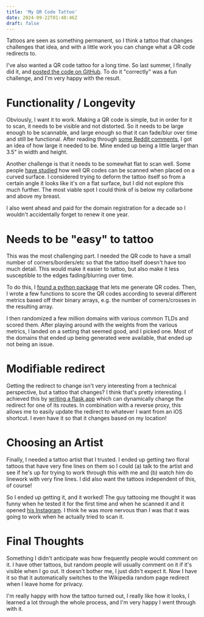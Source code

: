 ```yaml
---
title: 'My QR Code Tattoo'
date: 2024-09-22T01:48:46Z
draft: false
---
```


Tattoos are seen as something permanent, so I think a tattoo that changes challenges that idea, and with a little work you can change what a QR code redirects to.

I've also wanted a QR code tattoo for a long time. So last summer, I finally did it, and [posted the code on GitHub](https://github.com/samanthavbarron/qr-code). To do it "correctly" was a fun challenge, and I'm very happy with the result.

# Functionality / Longevity

Obviously, I want it to work. Making a QR code is simple, but in order for it to scan, it needs to be visible and not distorted. So it needs to be large enough to be scannable, and large enough so that it can fade/blur over time and still be functional. After reading through [some Reddit comments](https://www.reddit.com/r/tattoofade/comments/7cyk6f/a_5_year_update_on_my_qr_tattoo/), I got an idea of how large it needed to be. Mine ended up being a little larger than 3.5" in width and height.

Another challenge is that it needs to be somewhat flat to scan well. Some people [have studied](https://www.sciencedirect.com/science/article/pii/S0010448520301548) how well QR codes can be scanned when placed on a curved surface. I considered trying to deform the tattoo itself so from a certain angle it looks like it's on a flat surface, but I did not explore this much further. The most viable spot I could think of is below my collarbone and above my breast.

I also went ahead and paid for the domain registration for a decade so I wouldn't accidentally forget to renew it one year.

# Needs to be "easy" to tattoo

This was the most challenging part. I needed the QR code to have a small number of corners/borders/etc so that the tattoo itself doesn't have too much detail. This would make it easier to tattoo, but also make it less susceptible to the edges fading/blurring over time.

To do this, I [found a python package](https://pypi.org/project/qrcode/) that lets me generate QR codes. Then, I wrote a few functions to score the QR codes according to several different metrics based off their binary arrays, e.g. the number of corners/crosses in the resulting array.

I then randomized a few million domains with various common TLDs and scored them. After playing around with the weights from the various metrics, I landed on a setting that seemed good, and I picked one. Most of the domains that ended up being generated were available, that ended up not being an issue.

# Modifiable redirect

Getting the redirect to change isn't very interesting from a technical perspective, but a tattoo that changes? I think that's pretty interesting. I achieved this by [writing a flask app](https://github.com/samanthavbarron/api) which can dynamically change the redirect for one of its routes. In combination with a reverse proxy, this allows me to easily update the redirect to whatever I want from an iOS shortcut. I even have it so that it changes based on my location!

# Choosing an Artist

Finally, I needed a tattoo artist that I trusted. I ended up getting two floral tattoos that have very fine lines on them so I could (a) talk to the artist and see if he's up for trying to work through this with me and (b) watch him do linework with very fine lines. I did also want the tattoos independent of this, of course!

So I ended up getting it, and it worked! The guy tattooing me thought it was funny when he tested it for the first time and when he scanned it and it opened [his Instagram](https://www.instagram.com/thepapachicken/). I think he was more nervous than I was that it was going to work when he actually tried to scan it.

# Final Thoughts

Something I didn't anticipate was how frequently people would comment on it. I have other tattoos, but random people will usually comment on it if it's visible when I go out. It doesn't bother me, I just didn't expect it. Now I have it so that it automatically switches to the Wikipedia random page redirect when I leave home for privacy.

I'm really happy with how the tattoo turned out, I really like how it looks, I learned a lot through the whole process, and I'm very happy I went through with it.

